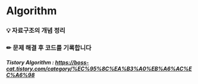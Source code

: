 # Algorithm
### 💡 자료구조의 개념 정리
### ✏ 문제 해결 후 코드를 기록합니다

#### _Tistory Algorithm : <https://boss-cat.tistory.com/category/%EC%95%8C%EA%B3%A0%EB%A6%AC%EC%A6%98>_

